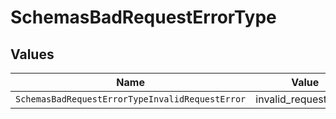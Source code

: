 # SchemasBadRequestErrorType


## Values

| Name                                            | Value                                           |
| ----------------------------------------------- | ----------------------------------------------- |
| `SchemasBadRequestErrorTypeInvalidRequestError` | invalid_request_error                           |